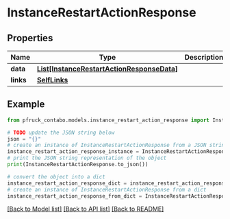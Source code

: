 # InstanceRestartActionResponse


## Properties

Name | Type | Description | Notes
------------ | ------------- | ------------- | -------------
**data** | [**List[InstanceRestartActionResponseData]**](InstanceRestartActionResponseData.md) |  | 
**links** | [**SelfLinks**](SelfLinks.md) |  | 

## Example

```python
from pfruck_contabo.models.instance_restart_action_response import InstanceRestartActionResponse

# TODO update the JSON string below
json = "{}"
# create an instance of InstanceRestartActionResponse from a JSON string
instance_restart_action_response_instance = InstanceRestartActionResponse.from_json(json)
# print the JSON string representation of the object
print(InstanceRestartActionResponse.to_json())

# convert the object into a dict
instance_restart_action_response_dict = instance_restart_action_response_instance.to_dict()
# create an instance of InstanceRestartActionResponse from a dict
instance_restart_action_response_from_dict = InstanceRestartActionResponse.from_dict(instance_restart_action_response_dict)
```
[[Back to Model list]](../README.md#documentation-for-models) [[Back to API list]](../README.md#documentation-for-api-endpoints) [[Back to README]](../README.md)


